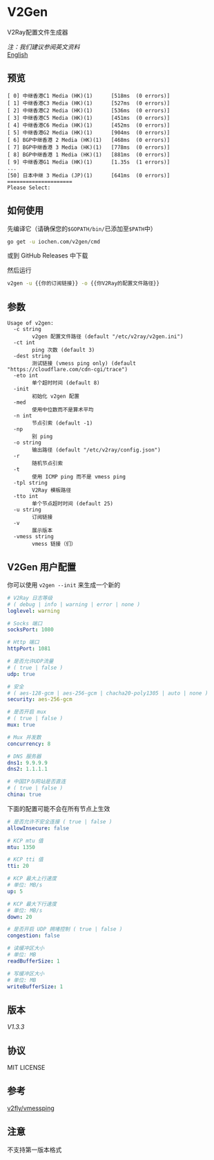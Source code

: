 # V2Gen

V2Ray配置文件生成器

*注：我们建议参阅英文资料*  
[English](README.md)

## 预览

```
[ 0] 中继香港C1 Media (HK)(1)      [518ms  (0 errors)]
[ 1] 中继香港C3 Media (HK)(1)      [527ms  (0 errors)]
[ 2] 中继香港C2 Media (HK)(1)      [536ms  (0 errors)]
[ 3] 中继香港C5 Media (HK)(1)      [451ms  (0 errors)]
[ 4] 中继香港C6 Media (HK)(1)      [452ms  (0 errors)]
[ 5] 中继香港G2 Media (HK)(1)      [904ms  (0 errors)]
[ 6] BGP中继香港 2 Media (HK)(1)   [468ms  (0 errors)]
[ 7] BGP中继香港 3 Media (HK)(1)   [778ms  (0 errors)]
[ 8] BGP中继香港 1 Media (HK)(1)   [881ms  (0 errors)]
[ 9] 中继香港G1 Media (HK)(1)      [1.35s  (1 errors)]
...
[50] 日本中继 3 Media (JP)(1)      [641ms  (0 errors)]
=====================
Please Select:
```


## 如何使用

先编译它（请确保您的`$GOPATH/bin/`已添加至`$PATH`中）

```sh
go get -u iochen.com/v2gen/cmd
```
或到 GitHub Releases 中下载    
  
然后运行

```sh
v2gen -u {{你的订阅链接}} -o {{你V2Ray的配置文件路径}}
```

## 参数

```Usage
Usage of v2gen:
  -c string
        v2gen 配置文件路径 (default "/etc/v2ray/v2gen.ini")
  -ct int
        ping 次数 (default 3)
  -dest string
        测试链接 (vmess ping only) (default "https://cloudflare.com/cdn-cgi/trace")
  -eto int
        单个超时时间 (default 8)
  -init
        初始化 v2gen 配置
  -med
        使用中位数而不是算术平均 
  -n int
        节点引索 (default -1)
  -np
        别 ping
  -o string
        输出路径 (default "/etc/v2ray/config.json")
  -r    
        随机节点引索
  -t    
        使用 ICMP ping 而不是 vmess ping
  -tpl string
        V2Ray 模板路径
  -tto int
        单个节点超时时间 (default 25)
  -u string
        订阅链接
  -v    
        展示版本
  -vmess string
        vmess 链接（们）
```

## V2Gen 用户配置

你可以使用 `v2gen --init` 来生成一个新的

```yaml
# V2Ray 日志等级
# ( debug | info | warning | error | none )
loglevel: warning

# Socks 端口
socksPort: 1080

# Http 端口
httpPort: 1081

# 是否允许UDP流量
# ( true | false )
udp: true

# 安全
# ( aes-128-gcm | aes-256-gcm | chacha20-poly1305 | auto | none )
security: aes-256-gcm

# 是否开启 mux
# ( true | false )
mux: true

# Mux 并发数
concurrency: 8

# DNS 服务器
dns1: 9.9.9.9
dns2: 1.1.1.1

# 中国IP与网站是否直连
# ( true | false )
china: true

```

下面的配置可能不会在所有节点上生效

```yaml
# 是否允许不安全连接 ( true | false )
allowInsecure: false

# KCP mtu 值
mtu: 1350

# KCP tti 值
tti: 20

# KCP 最大上行速度
# 单位: MB/s
up: 5

# KCP 最大下行速度
# 单位: MB/s
down: 20

# 是否开启 UDP 拥堵控制 ( true | false )
congestion: false

# 读缓冲区大小
# 单位: MB
readBufferSize: 1

# 写缓冲区大小
# 单位: MB
writeBufferSize: 1
```

## 版本

*V1.3.3*

## 协议

MIT LICENSE

## 参考

[v2fly/vmessping](https://github.com/v2fly/vmessping)

## 注意

不支持第一版本格式
